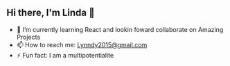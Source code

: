 ## Hi there, I'm Linda 👋



- 🌱 I’m currently learning React and lookin foward collaborate on Amazing Projects
- 📫 How to reach me: Lynndy2015@gmail.com
- ⚡ Fun fact: I am a multipotentialite

